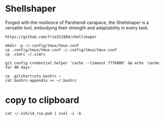 # Shellshaper
 
Forged with the resilience of Parshendi carapace, the Shellshaper is a versatile tool, embodying their strength and adaptability in every task. 

```shell
https://github.com/frie321984/shellshaper
```
```shell
mkdir -p ~/.config/tmux/tmux.conf
cp .config/tmux/tmux.conf ~/.config/tmux/tmux.conf
cp .vimrc ~/.vimrc
```

```shell
git config credential.helper 'cache --timeout 7776000' && echo 'cache for 90 days'
```

```shell
cp .gitshortcuts.bashrc ~
cat bashrc-appendix >> ~/.bashrc
```

# copy to clipboard
```shell
cat ~/.ssh/id_rsa.pub | xsel -i -b
```

